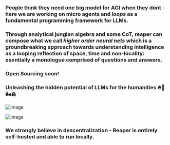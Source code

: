 
### People think they need one big model for AGI when they  dont - here we are working on micro agents and _loops_ as a fundamental programming framework for LLMs. 


### Through analytical jungian algebra and some CoT, reaper can compose what we call _higher order neural nets_ which is a groundbreaking approach towards understanding intelligence as a looping reflection of space, time and non-locality: esentially a monologue comprised of questions and answers. 


### Open Sourcing soon!

### Unleashing the hidden potential of LLMs for the humanities 🔥🌊🌬️🪨

![image](https://github.com/user-attachments/assets/c9ace80c-beda-498e-9d73-3f0b0462b923)


![image](https://github.com/user-attachments/assets/84c216e4-737b-458e-a0e2-9445c0299f59)


### We strongly believe in descentralization - Reaper is entirely self-hosted and able to run locally.
